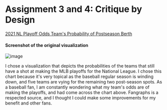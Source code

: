 # Assignment 3 and 4: Critique by Design
[2021 NL Playoff Odds Team's Probability of Postseason Berth](https://www.fangraphs.com/standings/playoff-odds-graphs?lg=NL&div=A&stat=poff&year=2021)

#### Screenshot of the original visualization

![image](https://user-images.githubusercontent.com/78521868/134104662-b7b2c3ac-5f70-441a-8bd9-ec2161f98e90.png)

I chose a visualization that depicts the probabilities of the teams that still have a shot at making the MLB playoffs for the National League. I chose this chart because it's very topical as the baseball regular season is winding down, and five teams are vying for the remaining two post-season spots. As a baseball fan, I am constantly wondering what my team's odds are of making the playoffs, and had come across the chart above. Fangraphs is a respected source, and I thought I could make some improvements for my benefit and other fans. 

